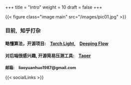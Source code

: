 +++
title = "Intro"
weight = 10
draft = false
+++

{{< figure class="image main" src="/images/pic01.jpg" >}}

### <span>目前,</span><span style="margin-left:10px;">知乎打杂</span>
#### 略懂算法，开源项目: <span style="margin-left:10px;">[Torch Light](https://github.com/ne7ermore/torch_light)</span>, <span style="margin-left:10px;">[Deeping Flow](https://github.com/ne7ermore/deeping-flow)</span>
#### 对后端很感兴趣, 开源简易压测工具: <span style="margin-left:10px;">[Taoer](https://github.com/ne7ermore/taoer)</span>
<p style="font-size: 0.8rem; font-weight: bolder;">邮箱: <span style="margin-left:10px;">liaoyuanhuo1987@gmail.com</span></p>


{{< socialLinks >}}
